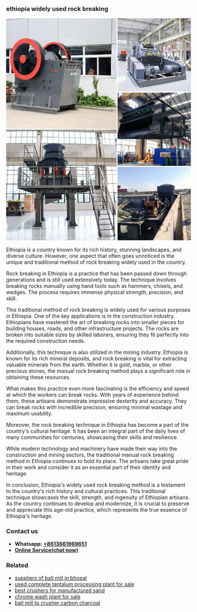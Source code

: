 <h3>ethiopia widely used rock breaking</h3><img src='1708497548.jpg' alt=''><p>Ethiopia is a country known for its rich history, stunning landscapes, and diverse culture. However, one aspect that often goes unnoticed is the unique and traditional method of rock breaking widely used in the country.</p><p>Rock breaking in Ethiopia is a practice that has been passed down through generations and is still used extensively today. The technique involves breaking rocks manually using hand tools such as hammers, chisels, and wedges. The process requires immense physical strength, precision, and skill.</p><p>This traditional method of rock breaking is widely used for various purposes in Ethiopia. One of the key applications is in the construction industry. Ethiopians have mastered the art of breaking rocks into smaller pieces for building houses, roads, and other infrastructure projects. The rocks are broken into suitable sizes by skilled laborers, ensuring they fit perfectly into the required construction needs.</p><p>Additionally, this technique is also utilized in the mining industry. Ethiopia is known for its rich mineral deposits, and rock breaking is vital for extracting valuable minerals from the earth. Whether it is gold, marble, or other precious stones, the manual rock breaking method plays a significant role in obtaining these resources.</p><p>What makes this practice even more fascinating is the efficiency and speed at which the workers can break rocks. With years of experience behind them, these artisans demonstrate impressive dexterity and accuracy. They can break rocks with incredible precision, ensuring minimal wastage and maximum usability.</p><p>Moreover, the rock breaking technique in Ethiopia has become a part of the country's cultural heritage. It has been an integral part of the daily lives of many communities for centuries, showcasing their skills and resilience.</p><p>While modern technology and machinery have made their way into the construction and mining sectors, the traditional manual rock breaking method in Ethiopia continues to hold its place. The artisans take great pride in their work and consider it as an essential part of their identity and heritage.</p><p>In conclusion, Ethiopia's widely used rock breaking method is a testament to the country's rich history and cultural practices. This traditional technique showcases the skill, strength, and ingenuity of Ethiopian artisans. As the country continues to develop and modernize, it is crucial to preserve and appreciate this age-old practice, which represents the true essence of Ethiopia's heritage.</p><h3>Contact us</h3><ul><li><strong>Whatsapp:&nbsp;<a href="https://wa.me/8613661969651">+8613661969651</a></strong></li><li><a href="https://swt.shibang-china.com/?git&amp;zhl&amp;ethiopia widely used rock breaking"><strong>Online Service(chat now)</strong></a></li></ul><h3>Related</h3><ul><li><a href='suppliers of ball mill in bhopal.md'>suppliers of ball mill in bhopal</a></li><li><a href='used complete tantalum processing plant for sale.md'>used complete tantalum processing plant for sale</a></li><li><a href='best crushers for manufactured sand.md'>best crushers for manufactured sand</a></li><li><a href='chrome wash plant for sale.md'>chrome wash plant for sale</a></li><li><a href='ball mill to crusher carbon charcoal.md'>ball mill to crusher carbon charcoal</a></li></ul>